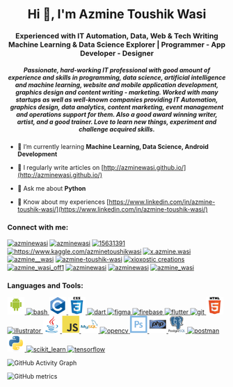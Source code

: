 <h1 align="center">Hi 👋, I'm Azmine Toushik Wasi</h1>
<h3 align="center">Experienced with IT Automation, Data, Web & Tech Writing </br> Machine Learning & Data Science Explorer | Programmer - App Developer - Designer</h3>

<h5 align="center">Passionate, hard-working IT professional with good amount of experience and skills in programming, data science, artificial intelligence and machine learning, website and mobile application development, graphics design and content writing - marketing. Worked with many startups as well as well-known companies providing IT Automation, graphics design, data analytics, content marketing, event management and operations support for them. Also a good award winning writer, artist, and a good trainer. Love to learn new things, experiment and challenge acquired skills.</h5>

- 🌱 I’m currently learning **Machine Learning, Data Science, Android Development**

- 📝 I regularly write articles on [http://azminewasi.github.io/](http://azminewasi.github.io/)

- 💬 Ask me about **Python**

- 📄 Know about my experiences [https://www.linkedin.com/in/azmine-toushik-wasi/](https://www.linkedin.com/in/azmine-toushik-wasi/)


<h3 align="left">Connect with me:</h3>
<p align="left">
<a href="https://codepen.io/azminewasi" target="blank"><img align="center" src="https://cdn.jsdelivr.net/npm/simple-icons@3.0.1/icons/codepen.svg" alt="azminewasi" height="30" width="40" /></a>
<a href="https://twitter.com/azminewasi" target="blank"><img align="center" src="https://cdn.jsdelivr.net/npm/simple-icons@3.0.1/icons/twitter.svg" alt="azminewasi" height="30" width="40" /></a>
<a href="https://stackoverflow.com/users/15631391" target="blank"><img align="center" src="https://cdn.jsdelivr.net/npm/simple-icons@3.0.1/icons/stackoverflow.svg" alt="15631391" height="30" width="40" /></a>
<a href="https://kaggle.com/https://www.kaggle.com/azminetoushikwasi" target="blank"><img align="center" src="https://cdn.jsdelivr.net/npm/simple-icons@3.0.1/icons/kaggle.svg" alt="https://www.kaggle.com/azminetoushikwasi" height="30" width="40" /></a>
<a href="https://fb.com/x.azmine.wasi" target="blank"><img align="center" src="https://cdn.jsdelivr.net/npm/simple-icons@3.0.1/icons/facebook.svg" alt="x.azmine.wasi" height="30" width="40" /></a>
<a href="https://instagram.com/azmine__wasi" target="blank"><img align="center" src="https://cdn.jsdelivr.net/npm/simple-icons@3.0.1/icons/instagram.svg" alt="azmine__wasi" height="30" width="40" /></a>
<a href="https://dribbble.com/azmine-toushik-wasi" target="blank"><img align="center" src="https://cdn.jsdelivr.net/npm/simple-icons@3.0.1/icons/dribbble.svg" alt="azmine-toushik-wasi" height="30" width="40" /></a>
<a href="https://www.youtube.com/c/xioxostic creations" target="blank"><img align="center" src="https://cdn.jsdelivr.net/npm/simple-icons@3.0.1/icons/youtube.svg" alt="xioxostic creations" height="30" width="40" /></a>
<a href="https://www.hackerrank.com/azmine_wasi_off1" target="blank"><img align="center" src="https://cdn.jsdelivr.net/npm/simple-icons@3.0.1/icons/hackerrank.svg" alt="azmine_wasi_off1" height="30" width="40" /></a>
<a href="https://codeforces.com/profile/azminewasi" target="blank"><img align="center" src="https://cdn.jsdelivr.net/npm/simple-icons@3.0.1/icons/codeforces.svg" alt="azminewasi" height="30" width="40" /></a>
<a href="https://www.leetcode.com/azminewasi" target="blank"><img align="center" src="https://cdn.jsdelivr.net/npm/simple-icons@3.0.1/icons/leetcode.svg" alt="azminewasi" height="30" width="40" /></a>
<a href="https://www.topcoder.com/members/azmine_wasi" target="blank"><img align="center" src="https://cdn.jsdelivr.net/npm/simple-icons@3.0.1/icons/topcoder.svg" alt="azmine_wasi" height="30" width="40" /></a>
</p>

<h3 align="left">Languages and Tools:</h3>
<p align="left"> <a href="https://developer.android.com" target="_blank"> <img src="https://raw.githubusercontent.com/devicons/devicon/master/icons/android/android-original-wordmark.svg" alt="android" width="40" height="40"/> </a> <a href="https://www.gnu.org/software/bash/" target="_blank"> <img src="https://www.vectorlogo.zone/logos/gnu_bash/gnu_bash-icon.svg" alt="bash" width="40" height="40"/> </a> <a href="https://www.cprogramming.com/" target="_blank"> <img src="https://raw.githubusercontent.com/devicons/devicon/master/icons/c/c-original.svg" alt="c" width="40" height="40"/> </a> <a href="https://www.w3schools.com/css/" target="_blank"> <img src="https://raw.githubusercontent.com/devicons/devicon/master/icons/css3/css3-original-wordmark.svg" alt="css3" width="40" height="40"/> </a> <a href="https://dart.dev" target="_blank"> <img src="https://www.vectorlogo.zone/logos/dartlang/dartlang-icon.svg" alt="dart" width="40" height="40"/> </a> <a href="https://www.figma.com/" target="_blank"> <img src="https://www.vectorlogo.zone/logos/figma/figma-icon.svg" alt="figma" width="40" height="40"/> </a> <a href="https://firebase.google.com/" target="_blank"> <img src="https://www.vectorlogo.zone/logos/firebase/firebase-icon.svg" alt="firebase" width="40" height="40"/> </a> <a href="https://flutter.dev" target="_blank"> <img src="https://www.vectorlogo.zone/logos/flutterio/flutterio-icon.svg" alt="flutter" width="40" height="40"/> </a> <a href="https://git-scm.com/" target="_blank"> <img src="https://www.vectorlogo.zone/logos/git-scm/git-scm-icon.svg" alt="git" width="40" height="40"/> </a> <a href="https://www.w3.org/html/" target="_blank"> <img src="https://raw.githubusercontent.com/devicons/devicon/master/icons/html5/html5-original-wordmark.svg" alt="html5" width="40" height="40"/> </a> <a href="https://www.adobe.com/in/products/illustrator.html" target="_blank"> <img src="https://www.vectorlogo.zone/logos/adobe_illustrator/adobe_illustrator-icon.svg" alt="illustrator" width="40" height="40"/> </a> <a href="https://www.java.com" target="_blank"> <img src="https://raw.githubusercontent.com/devicons/devicon/master/icons/java/java-original.svg" alt="java" width="40" height="40"/> </a> <a href="https://developer.mozilla.org/en-US/docs/Web/JavaScript" target="_blank"> <img src="https://raw.githubusercontent.com/devicons/devicon/master/icons/javascript/javascript-original.svg" alt="javascript" width="40" height="40"/> </a> <a href="https://www.mysql.com/" target="_blank"> <img src="https://raw.githubusercontent.com/devicons/devicon/master/icons/mysql/mysql-original-wordmark.svg" alt="mysql" width="40" height="40"/> </a> <a href="https://opencv.org/" target="_blank"> <img src="https://www.vectorlogo.zone/logos/opencv/opencv-icon.svg" alt="opencv" width="40" height="40"/> </a> <a href="https://www.photoshop.com/en" target="_blank"> <img src="https://raw.githubusercontent.com/devicons/devicon/master/icons/photoshop/photoshop-line.svg" alt="photoshop" width="40" height="40"/> </a> <a href="https://www.php.net" target="_blank"> <img src="https://raw.githubusercontent.com/devicons/devicon/master/icons/php/php-original.svg" alt="php" width="40" height="40"/> </a> <a href="https://www.postgresql.org" target="_blank"> <img src="https://raw.githubusercontent.com/devicons/devicon/master/icons/postgresql/postgresql-original-wordmark.svg" alt="postgresql" width="40" height="40"/> </a> <a href="https://postman.com" target="_blank"> <img src="https://www.vectorlogo.zone/logos/getpostman/getpostman-icon.svg" alt="postman" width="40" height="40"/> </a> <a href="https://www.python.org" target="_blank"> <img src="https://raw.githubusercontent.com/devicons/devicon/master/icons/python/python-original.svg" alt="python" width="40" height="40"/> </a> <a href="https://scikit-learn.org/" target="_blank"> <img src="https://upload.wikimedia.org/wikipedia/commons/0/05/Scikit_learn_logo_small.svg" alt="scikit_learn" width="40" height="40"/> </a> <a href="https://www.tensorflow.org" target="_blank"> <img src="https://www.vectorlogo.zone/logos/tensorflow/tensorflow-icon.svg" alt="tensorflow" width="40" height="40"/> </a> </p>


![GitHub Activity Graph](https://activity-graph.herokuapp.com/graph?username=azminewasi)  

![GitHub metrics](https://metrics.lecoq.io/azminewasi)  

